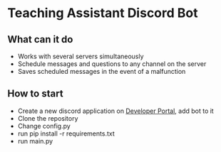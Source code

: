 # Teaching Assistant Discord Bot
## What can it do
* Works with several servers simultaneously
* Schedule messages and questions to any channel on the server
* Saves scheduled messages in the event of a malfunction
## How to start
* Create a new discord application on [Developer Portal](https://discord.com/developers/applications/), add bot to it
* Clone the repository
* Change config.py
* run pip install -r requirements.txt
* run main.py
  